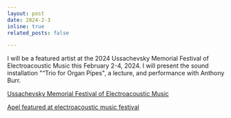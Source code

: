 ```yaml
---
layout: post
date: 2024-2-3
inline: true
related_posts: false

---
```


I will be a featured artist at the 2024 Ussachevsky Memorial Festival of Electroacoustic Music this February 2-4, 2024. I will present the sound installation "“Trio for Organ Pipes", a lecture, and performance with Anthony Burr. 

<a href="https://www.pomona.edu/events?trumbaEmbed=view%3Devent%26eventid%3D171920423">Ussachevsky Memorial Festival of Electroacoustic Music</a>

<a href="
https://www.boisestate.edu/news/2024/02/02/apel-featured-at-electroacoustic-music-festival/">Apel featured at electroacoustic music festival</a>
